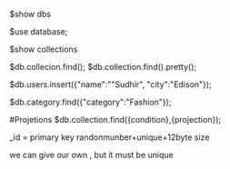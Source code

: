 $show dbs

$use database;

$show collections

$db.collecion.find();
$db.collection.find().pretty();


$db.users.insert({"name":""Sudhir", "city":"Edison"});

$db.category.find({"category":"Fashion"});

#Projetions
$db.collection.find({condition},{projection});

_id = primary key
        randonmunber+unique+12byte size

we can give our own , but it must be unique